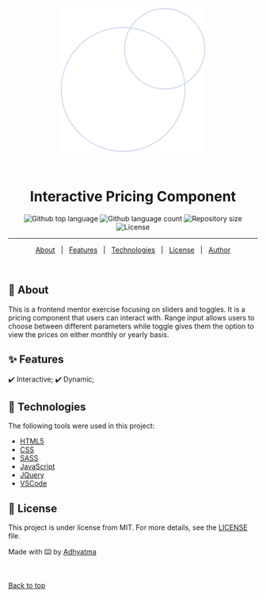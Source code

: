 <div align="center" id="top"> 
  <img src="images/pattern-circles.svg" alt="Interactive Pricing Component" />

  &#xa0;
</div>

<h1 align="center">Interactive Pricing Component</h1>

<p align="center">
  <img alt="Github top language" src="https://img.shields.io/github/languages/top/r00kieAd/interactive-pricing-component?color=56BEB8">

  <img alt="Github language count" src="https://img.shields.io/github/languages/count/r00kieAd/interactive-pricing-component?color=56BEB8">

  <img alt="Repository size" src="https://img.shields.io/github/repo-size/r00kieAd/interactive-pricing-component?color=56BEB8">

  <img alt="License" src="https://img.shields.io/github/license/r00kieAd/interactive-pricing-component?color=56BEB8">
</p>

<hr>

<p align="center">
  <a href="#dart-about">About</a> &#xa0; | &#xa0; 
  <a href="#sparkles-features">Features</a> &#xa0; | &#xa0;
  <a href="#rocket-technologies">Technologies</a> &#xa0; | &#xa0;
  <a href="#memo-license">License</a> &#xa0; | &#xa0;
  <a href="https://github.com/r00kieAd" target="_blank">Author</a>
</p>

<br>

## :dart: About ##

This is a frontend mentor exercise focusing on sliders and toggles. It is a pricing component that users can interact with. Range input allows users to choose between different parameters while toggle gives them the option to view the prices on either monthly or yearly basis.

## :sparkles: Features ##

:heavy_check_mark: Interactive;
:heavy_check_mark: Dynamic;

## :rocket: Technologies ##

The following tools were used in this project:

- [HTML5](https://www.w3schools.com/html/default.asp)
- [CSS](https://www.w3schools.com/css/default.asp)
- [SASS](https://www.w3schools.com/sass/default.asp)
- [JavaScript](https://www.w3schools.com/js/default.asp)
- [JQuery](https://www.w3schools.com/jquery/default.asp)
- [VSCode](https://code.visualstudio.com/)

## :memo: License ##

This project is under license from MIT. For more details, see the [LICENSE](LICENSE) file.


Made with :keyboard: by <a href="https://github.com/{{YOUR_GITHUB_USERNAME}}" target="_blank">Adhyatma</a>

&#xa0;

<a href="#top">Back to top</a>
